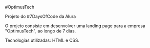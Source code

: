 #OptimusTech

Projeto do #7DaysOfCode da Alura

O projeto consiste em desenvolver uma landing page para a empresa "OptimusTech", ao longo de 7 dias.

Tecnologias utilizadas: HTML e CSS.